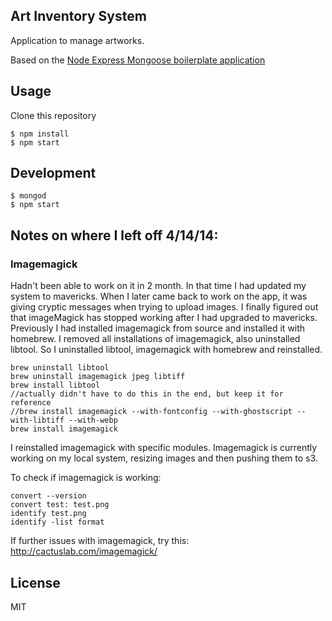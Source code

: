 ## Art Inventory System

Application to manage artworks.

Based on the [Node Express Mongoose boilerplate application](https://github.com/madhums/node-express-mongoose/)

## Usage

Clone this repository

    $ npm install
    $ npm start

## Development

    $ mongod
    $ npm start

## Notes on where I left off 4/14/14:
### Imagemagick
Hadn't been able to work on it in 2 month. In that time I had updated my system to mavericks. When I later came back to work on the app, it was giving cryptic messages when trying to upload images. I finally figured out that imageMagick has stopped working after I had upgraded to mavericks. Previously I had installed imagemagick from source and installed it with homebrew. I removed all installations of imagemagick, also uninstalled libtool. So I uninstalled libtool, imagemagick with homebrew and reinstalled.

```
brew uninstall libtool
brew uninstall imagemagick jpeg libtiff
brew install libtool
//actually didn't have to do this in the end, but keep it for reference
//brew install imagemagick --with-fontconfig --with-ghostscript --with-libtiff --with-webp
brew install imagemagick
```
I reinstalled imagemagick with specific modules. Imagemagick is currently working on my local system, resizing images and then pushing them to s3.

To check if imagemagick is working:

```
convert --version
convert test: test.png
identify test.png
identify -list format
```

If further issues with imagemagick, try this: http://cactuslab.com/imagemagick/

## License

MIT
